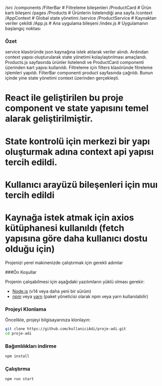 /src
  /components
    /FilterBar           # Filtreleme bileşenleri
    /ProductCard         # Ürün kartı bileşeni
  /pages
    /Products            # Ürünlerin listelendiği ana sayfa
  /context
    /AppContext         # Global state yönetimi
  /service
    /ProductService      # Kaynaktan veriler çekildi
  /App.js                # Ana uygulama bileşeni
  /index.js              # Uygulamanın başlangıç noktası
### Özet
service klasöründe json kaynağına istek atılarak veriler alındı. Ardından context yapısı oluşturularak state yönetimi kolaylaştırılması amaçlandı. 
Products.js sayfasında ürünler listelendi ve ProductCard componenti üzerinden kart yapısı kullanıldı. Filtreleme için filters klasöründe fitreleme 
işlemleri yapıldı. FilterBar componenti product sayfasında çağrıldı. Bunun içinde yine state yönetimi context üzerinden gerçekleşti.

# React ile geliştirilen bu proje component ve state yapısını temel alarak geliştirilmiştir.
# State kontrolü için merkezi bir yapı oluşturmak adına context api yapısı tercih edildi.
# Kullanıcı arayüzü bileşenleri için muı tercih edildi
# Kaynağa istek atmak için axios kütüphanesi kullanıldı (fetch yapısına göre daha kullanıcı dostu olduğu için)



Projenizi yerel makinenizde çalıştırmak için gerekli adımlar

###Ön Koşullar

Projenin çalışabilmesi için aşağıdaki yazılımların yüklü olması gerekir:

- [Node.js](https://nodejs.org/) (v14 veya daha yeni bir sürüm)
- [npm](https://www.npmjs.com/) veya [yarn](https://yarnpkg.com/) (paket yöneticisi olarak npm veya yarn kullanılabilir)

### Projeyi Klonlama

Öncelikle, projeyi bilgisayarınıza klonlayın:
```bash
git clone https://github.com/kullaniciAdi/proje-adi.git
cd proje-adi
```

### Bağımlılıkları indirme 
```bash
npm install
```

### Çalıştırma 
```bash
npm run start
```
